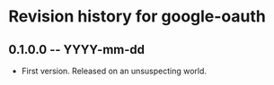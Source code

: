 # Revision history for google-oauth

## 0.1.0.0  -- YYYY-mm-dd

* First version. Released on an unsuspecting world.
